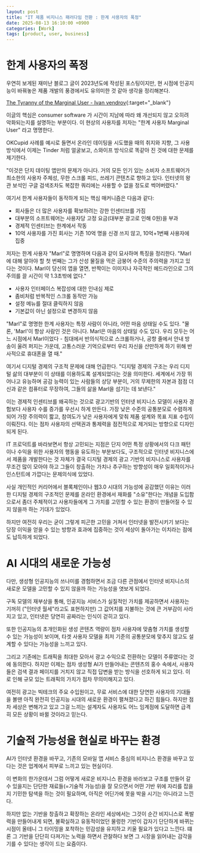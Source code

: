 ```yaml
---
layout: post
title: "IT 제품 비지니스 패러다임 전환 : 한계 사용자의 폭정"
date: 2025-08-13 16:10:00 +0900
categories: [Work]
tags: [product, user, business]
---
```


# 한계 사용자의 폭정
우연히 보게된 재미난 블로그 글이 2023년도에 작성된 포스팅이지만, 현 시점에 인공지능이 바꿔놓은 제품 개발의 풍경에서도 유의미한 것 같아 생각을 정리해본다.

[The Tyranny of the Marginal User - Ivan vendrov](https://open.substack.com/pub/nothinghuman/p/the-tyranny-of-the-marginal-user?utm_campaign=post&utm_medium=web){:target="_blank"}

이글의 핵심은 consumer software 가 시간이 지남에 따라 왜 개선되지 않고 오히려 악화되는지를 설명하는 부분이다. 이 현상의 사용자를 저자는 "한계 사용자 Marginal User" 라고 명명한다.

OKCupid 사례를 예시로 들면서 온라인 데이팅을 시도했을 때의 취지와 지향, 그 사용방식에서 이제는 Tinder 처럼 얼굴보고, 스와이프 방식으로 똑같아 진 것에 대한 문제를 제기한다.

"이것은 단지 데이팅 앱만의 문제가 아니다. 거의 모든 인기 있는 소비자 소프트웨어가 최소한의 사용자 주체성, 무한 스크롤 피드, 쓰레기 콘텐츠로 향하고 있다. 인터넷의 왕관 보석인 구글 검색조차도 복잡한 쿼리에는 사용할 수 없을 정도로 썩어버렸다."

여기서 한계 사용자들이 동작하게 되는 핵심 매커니즘은 다음과 같다:
- 회사들은 더 많은 사용자를 확보하려는 강한 인센티브를 가짐
- 대부분의 소프트웨어는 사용자당 고정 요금(대부분 광고로 인해 0원)을 부과
- 경제적 인센티브는 한계에서 작동
- 10억 사용자를 가진 회사는 기존 10억 명을 신경 쓰지 않고, 10억+1번째 사용자에 집중

저자는 한계 사용자 "Marl"로 명명하며 다음과 같이 묘사하며 특징을 정리한다.
"Marl에 대해 알아야 할 첫 번째는 그가 산성 물질을 먹은 금붕어 수준의 주의력을 가지고 있다는 것이다. Marl이 당신의 앱을 열면, 반짝이는 이미지나 자극적인 헤드라인으로 그의 주의를 끌 시간이 약 1.3초밖에 없다."
- 사용자 인터페이스 복잡성에 대한 인내심 제로
- 좀비처럼 반복적인 스크롤 동작만 가능
- 설정 메뉴를 절대 클릭하지 않음
- 기본값이 아닌 설정으로 변경하지 않음

"Marl"로 명명한 한계 사용자는 특정 사람이 아니라, 어떤 마음 상태일 수도 있다.
"물론, 'Marl'이 항상 사람인 것은 아니다. Marl은 마음의 상태일 수도 있다. 우리 모두는 어느 시점에서 Marl이었다 - 침대에서 반의식적으로 스크롤하거나, 공항 줄에서 안내 방송이 울려 퍼지는 가운데, 고통스러운 기억으로부터 우리 자신을 산만하게 하기 위해 반사적으로 휴대폰을 열 때."

여기서 디지털 경제의 구조적 문제에 대해 언급한다.
"디지털 경제의 구조는 우리 디지털 삶의 대부분이 이 상태를 이용하도록 설계되었다는 것을 의미한다. 세계에서 가장 뛰어나고 유능하며 공감 능력이 있는 사람들의 상당 부분이, 거의 무제한의 자본과 점점 더 신과 같은 컴퓨터로 무장하여, 그들의 삶을 Marl을 섬기는 데 보낸다."

이는 경제적 인센티브를 왜곡하는 것으로 광고기반의 인터넷 비지니스 모델이 사용자 경험보다 사용자 수를 증가를 우선시 하게 만든다. 가장 낮은 수준의 공통분모로 수렴하게 되어 가장 주의력이 짧고, 참여도가 낮은 사용자에게 맞춰 제품 설계와 목표 지표 수립이 이뤄진다. 이는 점차 사용자의 선택권과 통제력을 점전적으로 제거되는 방향으로 디자인 되게 된다.

IT 프로덕트를 바라보면서 항상 고민되는 지점은 단지 어떤 특정 상황에서의 다크 패턴이나 수익을 위한 사용자의 행동을 유도하는 부분보다도, 구조적으로 인터넷 비지니스에서 제품을 개발한다는 것 자체가 결국 디지털 경제의 광고 기반의 비지니스로 사용자를 무조건 많이 모아야 하고 그들이 창출하는 가치나 추구하는 방향성이 매우 일회적이거나 인스턴트에 가깝다는 문제의식에 있었다.

사실 개인적인 커리어에서 블록체인이나 웹3.0 시대의 가능성에 공감했던 이유는 이러한 디지털 경제의 구조적인 문제를 온라인 환경에서 재화를 "소유"한다는 개념을 도입함으로서 좀더 주체적이고 사용자들에게 그 가치를 고민할 수 있는 환경이 만들어질 수 있지 않을까 하는 기대가 있었다.

하지만 여전히 우리는 굳이 그렇게 피곤한 고민을 거쳐서 인터넷을 발전시키기 보다는 당장 이익을 얻을 수 있는 방향과 효과에 집중하는 것이 세상이 돌아가는 이치라는 점에도 납득하게 되었다.

# AI 시대의 새로운 가능성
다만, 생성형 인공지능의 쓰나미를 경험하면서 조금 다른 관점에서 인터넷 비지니스의 새로운 모델을 고민할 수 있지 않을까 하는 가능성을 엿보게 되었다.

구독 모델의 재부상을 통해, 인공지능 서비스가 실질적인 가치를 제공하면서 사용자는 기꺼히 ("인터넷 월세"라고도 표현하지만) 그 값어치를 지불하는 것에 큰 거부감이 사라지고 있고, 인터넷은 당연히 공짜라는 인식이 걷히고 있다.

또한 인공지능의 초개인화된 생성 콘텐츠 역량이 점차 사용자에 맞춤형 가치를 생성할 수 있는 가능성이 보이며, 타겟 사용자 모델을 최저 기준의 공통분모에 맞추지 않고도 설계할 수 있다는 가능성을 느끼고 있다.

그리고 기존에는 트래픽을 최대한 모아서 광고 수익으로 전환하는 모델이 주류였다는 것에 동의한다. 하지만 이제는 점차 생성형 AI가 만들어내는 콘텐츠의 홍수 속에서, 사용자들은 검색 결과 페이지를 거치지 않고 직접 답변을 받는 방식을 선호하게 되고 있다. 이로 인해 규모 있는 트래픽의 가치가 점차 무의미해지고 있다.

여전히 광고는 빅테크의 주요 수입원이고, 무료 서비스에 대한 당연한 사용자의 기대들을 볼땐 아직 완전히 인공지능 시대의 새로운 환경이 펼쳐졌다고 하긴 힘들다. 하지만 점차 세상은 변해가고 있고 그걸 느끼는 설계자도 사용자도 어느 임계점에 도달하면 급격히 모든 상황이 바뀔 것이라고 믿는다.

# 기술적 가능성을 현실로 바꾸는 환경
AI가 인터넷 환경을 바꾸고, 기존의 모바일 앱 서비스 중심의 비지니스 환경을 바꾸고 있다는 것은 업계에서 피부로 느끼고 있는 현실이다.

이 변화의 한가운데서 그럼 어떻게 새로운 비지니스 환경을 바라보고 구조를 만들어 갈 수 있을지는 단단한 재료들(=기술적 가능성)을 잘 모으면서 어떤 기반 위에 자리를 잡을지 기민한 탐색을 하는 것이 필요하며, 아직은 어딘가에 못을 박을 시기는 아니라고 느낀다.

하지만 없는 기반을 창출하고 확장하는 온라인 세상에서는 그것이 순간 비지니스로 폭발력을 만들어내게 되면, 불확실하고 유동적이었던 물렁한 기반이 갑자기 단단하게 바뀌는 시점이 올테니 그 타이밍을 포착하는 민감성을 유지하고 키울 필요가 있다고 느낀다. 떄론 그 기반을 단단히 다져가는 노력을 하면서 관찰하다 보면 그 시장을 읽어내는 감각을 기를 수 있다는 생각이 드는 요즘이다.

